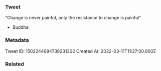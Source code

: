 ### Tweet
"Change is never painful, only the resistance to change is painful" 

- Buddha

### Metadata
Tweet ID: 1502244694738231302
Created At: 2022-03-11T11:27:00.000Z

### Related

